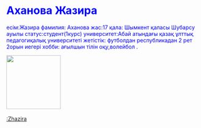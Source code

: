 <!DOCTYPE html>
<html>
<head>
<title>Page Title</title>
</head>
<body>
<Font Color= "blue" Face= "Tinos Now Roman Cyr Size="7">

<h1>Аханова Жазира</h1>
<p>есім:Жазира
фамилия: Аханова
жас:17
қала: Шымкент қаласы Шубарсу ауылы
статус:студент(1курс)
университет:Абай атындағы қазақ ұлттық педагогиқалық университеті
жетістік: футболдан республикадан 2 рет 2орын иегері
хобби: ағылшын тілін оқу,волейбол .</p>

</body>
</html>
<img src="https://avatars.githubusercontent.com/u/153582796?s=400&u=8d523e045fd1ddf27435365a498516a147ed52c0&v=4" width="142">
<br>
<br>
<a href="https://akhanovazhazira.wixsite.com/my-site">:Zhazira</a>
